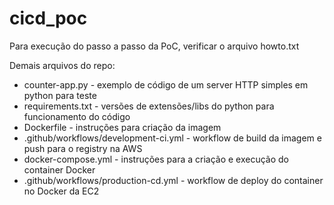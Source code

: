 # cicd_poc

Para execução do passo a passo da PoC, verificar o arquivo howto.txt

Demais arquivos do repo:

- counter-app.py - exemplo de código de um server HTTP simples em python para teste
- requirements.txt - versões de extensões/libs do python para funcionamento do código
- Dockerfile - instruções para criação da imagem
- .github/workflows/development-ci.yml - workflow de build da imagem e push para o registry na AWS
- docker-compose.yml - instruções para a criação e execução do container Docker
- .github/workflows/production-cd.yml - workflow de deploy do container no Docker da EC2
